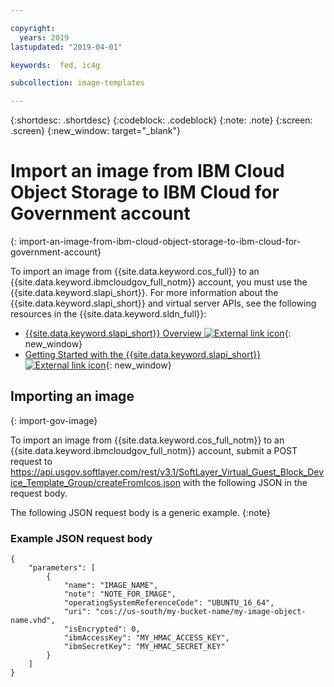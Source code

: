 ```yaml
---

copyright:
  years: 2019
lastupdated: "2019-04-01"

keywords:  fed, ic4g

subcollection: image-templates

---
```


{:shortdesc: .shortdesc}
{:codeblock: .codeblock}
{:note: .note}
{:screen: .screen}
{:new_window: target="_blank"}

# Import an image from IBM Cloud Object Storage to IBM Cloud for Government account
{: import-an-image-from-ibm-cloud-object-storage-to-ibm-cloud-for-government-account}

To import an image from {{site.data.keyword.cos_full}} to an {{site.data.keyword.ibmcloudgov_full_notm}} account, you must use the {{site.data.keyword.slapi_short}}. For more information about the {{site.data.keyword.slapi_short}} and virtual server APIs, see the following resources in the {{site.data.keyword.sldn_full}}:
* [{{site.data.keyword.slapi_short}} Overview ![External link icon](../icons/launch-glyph.svg "External link icon")](https://softlayer.github.io/reference/softlayerapi/){: new_window}
* [Getting Started with the {{site.data.keyword.slapi_short}} ![External link icon](../icons/launch-glyph.svg "External link icon")](https://softlayer.github.io/article/getting-started/){: new_window}

## Importing an image
{: import-gov-image}

To import an image from {{site.data.keyword.cos_full_notm}} to an {{site.data.keyword.ibmcloudgov_full_notm}} account, submit a POST request to https://api.usgov.softlayer.com/rest/v3.1/SoftLayer_Virtual_Guest_Block_Device_Template_Group/createFromIcos.json with the following JSON in the request body.

The following JSON request body is a generic example.
{:note}

### Example JSON request body

```
{
    "parameters": [
        {
            "name": "IMAGE_NAME",
            "note": "NOTE_FOR_IMAGE",
            "operatingSystemReferenceCode": "UBUNTU_16_64",
            "uri": "cos://us-south/my-bucket-name/my-image-object-name.vhd",
            "isEncrypted": 0,
            "ibmAccessKey": "MY_HMAC_ACCESS_KEY",
            "ibmSecretKey": "MY_HMAC_SECRET_KEY"
        }
    ]
}
```
